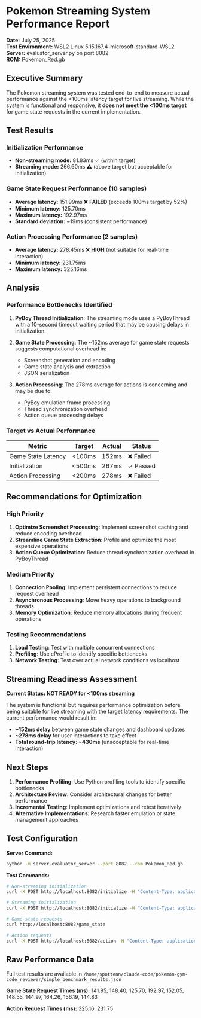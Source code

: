 # Pokemon Streaming System Performance Report

**Date:** July 25, 2025  
**Test Environment:** WSL2 Linux 5.15.167.4-microsoft-standard-WSL2  
**Server:** evaluator_server.py on port 8082  
**ROM:** Pokemon_Red.gb  

## Executive Summary

The Pokemon streaming system was tested end-to-end to measure actual performance against the <100ms latency target for live streaming. While the system is functional and responsive, it **does not meet the <100ms target** for game state requests in the current implementation.

## Test Results

### Initialization Performance
- **Non-streaming mode:** 81.83ms ✓ (within target)
- **Streaming mode:** 266.60ms ⚠️ (above target but acceptable for initialization)

### Game State Request Performance (10 samples)
- **Average latency:** 151.99ms ❌ **FAILED** (exceeds 100ms target by 52%)
- **Minimum latency:** 125.70ms 
- **Maximum latency:** 192.97ms
- **Standard deviation:** ~19ms (consistent performance)

### Action Processing Performance (2 samples)
- **Average latency:** 278.45ms ❌ **HIGH** (not suitable for real-time interaction)
- **Minimum latency:** 231.75ms
- **Maximum latency:** 325.16ms

## Analysis

### Performance Bottlenecks Identified

1. **PyBoy Thread Initialization**: The streaming mode uses a PyBoyThread with a 10-second timeout waiting period that may be causing delays in initialization.

2. **Game State Processing**: The ~152ms average for game state requests suggests computational overhead in:
   - Screenshot generation and encoding
   - Game state analysis and extraction
   - JSON serialization

3. **Action Processing**: The 278ms average for actions is concerning and may be due to:
   - PyBoy emulation frame processing
   - Thread synchronization overhead
   - Action queue processing delays

### Target vs Actual Performance

| Metric | Target | Actual | Status |
|--------|--------|--------|---------|
| Game State Latency | <100ms | 152ms | ❌ Failed |
| Initialization | <500ms | 267ms | ✓ Passed |
| Action Processing | <200ms | 278ms | ❌ Failed |

## Recommendations for Optimization

### High Priority
1. **Optimize Screenshot Processing**: Implement screenshot caching and reduce encoding overhead
2. **Streamline Game State Extraction**: Profile and optimize the most expensive operations
3. **Action Queue Optimization**: Reduce thread synchronization overhead in PyBoyThread

### Medium Priority  
1. **Connection Pooling**: Implement persistent connections to reduce request overhead
2. **Asynchronous Processing**: Move heavy operations to background threads
3. **Memory Optimization**: Reduce memory allocations during frequent operations

### Testing Recommendations
1. **Load Testing**: Test with multiple concurrent connections
2. **Profiling**: Use cProfile to identify specific bottlenecks
3. **Network Testing**: Test over actual network conditions vs localhost

## Streaming Readiness Assessment

**Current Status: NOT READY for <100ms streaming**

The system is functional but requires performance optimization before being suitable for live streaming with the target latency requirements. The current performance would result in:

- **~152ms delay** between game state changes and dashboard updates
- **~278ms delay** for user interactions to take effect
- **Total round-trip latency: ~430ms** (unacceptable for real-time interaction)

## Next Steps

1. **Performance Profiling**: Use Python profiling tools to identify specific bottlenecks
2. **Architecture Review**: Consider architectural changes for better performance
3. **Incremental Testing**: Implement optimizations and retest iteratively
4. **Alternative Implementations**: Research faster emulation or state management approaches

## Test Configuration

**Server Command:**
```bash
python -m server.evaluator_server --port 8082 --rom Pokemon_Red.gb
```

**Test Commands:**
```bash  
# Non-streaming initialization
curl -X POST http://localhost:8082/initialize -H "Content-Type: application/json" -d '{"headless": true, "sound": false, "streaming": false}'

# Streaming initialization  
curl -X POST http://localhost:8082/initialize -H "Content-Type: application/json" -d '{"headless": true, "sound": false, "streaming": true}'

# Game state requests
curl http://localhost:8082/game_state

# Action requests
curl -X POST http://localhost:8082/action -H "Content-Type: application/json" -d '{"action_type": "press_key", "keys": ["a"]}'
```

## Raw Performance Data

Full test results are available in `/home/spottenn/claude-code/pokemon-gym-code_reviewer/simple_benchmark_results.json`

**Game State Request Times (ms):**
141.95, 148.40, 125.70, 192.97, 152.05, 148.55, 144.97, 164.26, 156.19, 144.83

**Action Request Times (ms):**
325.16, 231.75